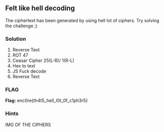 ## Felt like hell decoding
The ciphertext has been generated by using hell lot of ciphers.
Try solving the challenge ;)

### Solution
1.  Reverse Text 
2.  ROT 47
3.  Ceasar Cipher 25(L-R)/ 1(R-L)
4.  Hex to text
5.  JS Fuck decode
6.  Reverse Text

### FLAG
**Flag:** enc0re{th4t5_hell_l0t_0f_c1ph3r5}

### Hints
IMG OF THE CIPHERS